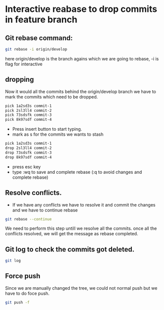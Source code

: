# Interactive reabase to drop commits in feature branch

## Git rebase command:
```bash
git rebase -i origin/develop   
```
here origin/develop is the branch agains which we are going to rebase, -i is flag for interactive

## dropping

Now it would all the commits behind the origin/develop branch we have to mark the commits which need 
to be dropped.

```bash
pick 1a2sd3s commit-1
pick 2sl3ll4 commit-2
pick 73sdsfk commit-3
pick 8k97sdf commit-4
```

* Press insert button to start typing.
* mark as s for the commits we wants to stash

```bash
pick 1a2sd3s commit-1
drop 2sl3ll4 commit-2
drop 73sdsfk commit-3
drop 8k97sdf commit-4
```
* press esc key
* type :wq to save and complete rebase (:q to avoid changes and complete rebase)

## Resolve conflicts.

* If we have any conflicts we have to resolve it and commit the changes and we have to continue rebase

 ```bash
 git rebase --continue
 ```
 We need to perform this step untill we resolve all the commits. once all the conflicts resolved, we will
 get the message as rebase completed.

## Git log to check the commits got deleted.

```bash
git log
```
## Force push

Since we are manually changed the tree, we could not normal push but we have to do foce push.

```bash
git push -f
```
